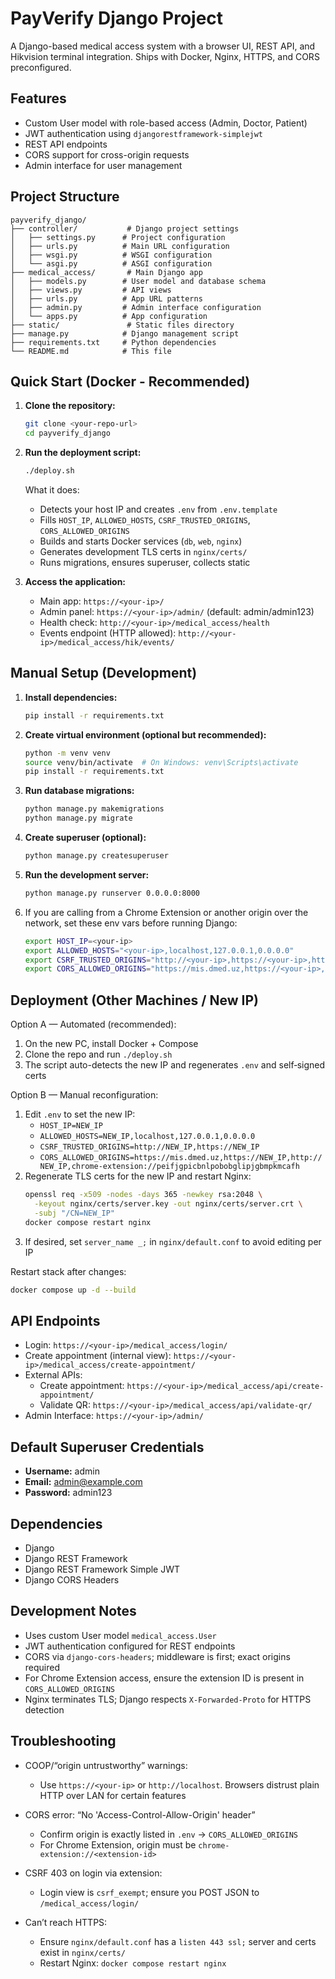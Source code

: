 # PayVerify Django Project

A Django-based medical access system with a browser UI, REST API, and Hikvision terminal integration. Ships with Docker, Nginx, HTTPS, and CORS preconfigured.

## Features

- Custom User model with role-based access (Admin, Doctor, Patient)
- JWT authentication using `djangorestframework-simplejwt`
- REST API endpoints
- CORS support for cross-origin requests
- Admin interface for user management

## Project Structure

```
payverify_django/
├── controller/           # Django project settings
│   ├── settings.py      # Project configuration
│   ├── urls.py          # Main URL configuration
│   ├── wsgi.py          # WSGI configuration
│   └── asgi.py          # ASGI configuration
├── medical_access/       # Main Django app
│   ├── models.py        # User model and database schema
│   ├── views.py         # API views
│   ├── urls.py          # App URL patterns
│   ├── admin.py         # Admin interface configuration
│   └── apps.py          # App configuration
├── static/               # Static files directory
├── manage.py            # Django management script
├── requirements.txt     # Python dependencies
└── README.md            # This file
```

## Quick Start (Docker - Recommended)

1. **Clone the repository:**
   ```bash
   git clone <your-repo-url>
   cd payverify_django
   ```

2. **Run the deployment script:**
   ```bash
   ./deploy.sh
   ```

   What it does:
   - Detects your host IP and creates `.env` from `.env.template`
   - Fills `HOST_IP`, `ALLOWED_HOSTS`, `CSRF_TRUSTED_ORIGINS`, `CORS_ALLOWED_ORIGINS`
   - Builds and starts Docker services (`db`, `web`, `nginx`)
   - Generates development TLS certs in `nginx/certs/`
   - Runs migrations, ensures superuser, collects static

3. **Access the application:**
   - Main app: `https://<your-ip>/`
   - Admin panel: `https://<your-ip>/admin/` (default: admin/admin123)
   - Health check: `http://<your-ip>/medical_access/health`
   - Events endpoint (HTTP allowed): `http://<your-ip>/medical_access/hik/events/`

## Manual Setup (Development)

1. **Install dependencies:**
   ```bash
   pip install -r requirements.txt
   ```

2. **Create virtual environment (optional but recommended):**
   ```bash
   python -m venv venv
   source venv/bin/activate  # On Windows: venv\Scripts\activate
   pip install -r requirements.txt
   ```

3. **Run database migrations:**
   ```bash
   python manage.py makemigrations
   python manage.py migrate
   ```

4. **Create superuser (optional):**
   ```bash
   python manage.py createsuperuser
   ```

5. **Run the development server:**
   ```bash
   python manage.py runserver 0.0.0.0:8000
   ```

6. If you are calling from a Chrome Extension or another origin over the network, set these env vars before running Django:
   ```bash
   export HOST_IP=<your-ip>
   export ALLOWED_HOSTS="<your-ip>,localhost,127.0.0.1,0.0.0.0"
   export CSRF_TRUSTED_ORIGINS="http://<your-ip>,https://<your-ip>,http://localhost,https://localhost"
   export CORS_ALLOWED_ORIGINS="https://mis.dmed.uz,https://<your-ip>,http://<your-ip>,chrome-extension://peifjgpicbnlpobobglipjgbmpkmcafh"
   ```

## Deployment (Other Machines / New IP)

Option A — Automated (recommended):
1. On the new PC, install Docker + Compose
2. Clone the repo and run `./deploy.sh`
3. The script auto-detects the new IP and regenerates `.env` and self‑signed certs

Option B — Manual reconfiguration:
1. Edit `.env` to set the new IP:
   - `HOST_IP=NEW_IP`
   - `ALLOWED_HOSTS=NEW_IP,localhost,127.0.0.1,0.0.0.0`
   - `CSRF_TRUSTED_ORIGINS=http://NEW_IP,https://NEW_IP`
   - `CORS_ALLOWED_ORIGINS=https://mis.dmed.uz,https://NEW_IP,http://NEW_IP,chrome-extension://peifjgpicbnlpobobglipjgbmpkmcafh`
2. Regenerate TLS certs for the new IP and restart Nginx:
   ```bash
   openssl req -x509 -nodes -days 365 -newkey rsa:2048 \
     -keyout nginx/certs/server.key -out nginx/certs/server.crt \
     -subj "/CN=NEW_IP"
   docker compose restart nginx
   ```
3. If desired, set `server_name _;` in `nginx/default.conf` to avoid editing per IP

Restart stack after changes:
```bash
docker compose up -d --build
```

## API Endpoints

- Login: `https://<your-ip>/medical_access/login/`
- Create appointment (internal view): `https://<your-ip>/medical_access/create-appointment/`
- External APIs:
  - Create appointment: `https://<your-ip>/medical_access/api/create-appointment/`
  - Validate QR: `https://<your-ip>/medical_access/api/validate-qr/`
- Admin Interface: `https://<your-ip>/admin/`

## Default Superuser Credentials

- **Username:** admin
- **Email:** admin@example.com
- **Password:** admin123

## Dependencies

- Django
- Django REST Framework
- Django REST Framework Simple JWT
- Django CORS Headers

## Development Notes

- Uses custom User model `medical_access.User`
- JWT authentication configured for REST endpoints
- CORS via `django-cors-headers`; middleware is first; exact origins required
- For Chrome Extension access, ensure the extension ID is present in `CORS_ALLOWED_ORIGINS`
- Nginx terminates TLS; Django respects `X-Forwarded-Proto` for HTTPS detection

## Troubleshooting

- COOP/“origin untrustworthy” warnings:
  - Use `https://<your-ip>` or `http://localhost`. Browsers distrust plain HTTP over LAN for certain features

- CORS error: “No 'Access-Control-Allow-Origin' header”
  - Confirm origin is exactly listed in `.env` → `CORS_ALLOWED_ORIGINS`
  - For Chrome Extension, origin must be `chrome-extension://<extension-id>`

- CSRF 403 on login via extension:
  - Login view is `csrf_exempt`; ensure you POST JSON to `/medical_access/login/`

- Can’t reach HTTPS:
  - Ensure `nginx/default.conf` has a `listen 443 ssl;` server and certs exist in `nginx/certs/`
  - Restart Nginx: `docker compose restart nginx`

